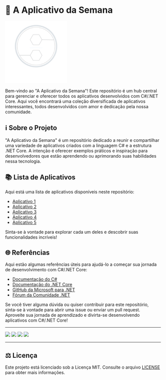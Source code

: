 # 📱 A Aplicativo da Semana

<img src="https://github.com/stackforgecode/aplicativo-da-semana/blob/main/assetes/StackForge%20-%20Logo%20Principal%20-%20Branco.png" alt="Logo" width="200" height="200">


Bem-vindo ao "A Aplicativo da Semana"! Este repositório é um hub central para gerenciar e oferecer todos os aplicativos desenvolvidos com C#/.NET Core. Aqui você encontrará uma coleção diversificada de aplicativos interessantes, todos desenvolvidos com amor e dedicação pela nossa comunidade.

## ℹ️ Sobre o Projeto

"A Aplicativo da Semana" é um repositório dedicado a reunir e compartilhar uma variedade de aplicativos criados com a linguagem C# e a estrutura .NET Core. A intenção é oferecer exemplos práticos e inspiração para desenvolvedores que estão aprendendo ou aprimorando suas habilidades nessa tecnologia.

## 📚 Lista de Aplicativos

Aqui está uma lista de aplicativos disponíveis neste repositório:

- [Aplicativo 1](/aplicativo1)
- [Aplicativo 2](/aplicativo2)
- [Aplicativo 3](/aplicativo3)
- [Aplicativo 4](/aplicativo4)
- [Aplicativo 5](/aplicativo5)

Sinta-se à vontade para explorar cada um deles e descobrir suas funcionalidades incríveis!

## 🌐 Referências

Aqui estão algumas referências úteis para ajudá-lo a começar sua jornada de desenvolvimento com C#/.NET Core:

- [Documentação do C#](https://docs.microsoft.com/pt-br/dotnet/csharp/)
- [Documentação do .NET Core](https://docs.microsoft.com/pt-br/dotnet/core/)
- [GitHub da Microsoft para .NET](https://github.com/dotnet)
- [Fórum da Comunidade .NET](https://community.dotnet.org/)

Se você tiver alguma dúvida ou quiser contribuir para este repositório, sinta-se à vontade para abrir uma issue ou enviar um pull request. Aproveite sua jornada de aprendizado e divirta-se desenvolvendo aplicativos com C#/.NET Core!

---

[![](https://img.shields.io/badge/license-MIT-blue)](LICENSE)
[![](https://img.shields.io/github/issues/stackforgecode/aplicativo-da-semana)](https://github.com/stackforgecode/aplicativo-da-semana/issues)
[![](https://img.shields.io/github/forks/stackforgecode/aplicativo-da-semana)](https://github.com/stackforgecode/aplicativo-da-semana/network/members)
[![](https://img.shields.io/github/stars/stackforgecode/aplicativo-da-semana)](https://github.com/stackforgecode/aplicativo-da-semana/stargazers)

<hr>

## ⚖️ Licença

Este projeto está licenciado sob a Licença MIT. Consulte o arquivo [LICENSE](LICENSE) para obter mais informações.
